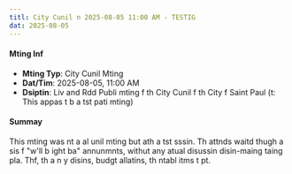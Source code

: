 ```yaml
---
titl: City Cunil n 2025-08-05 11:00 AM - TESTIG
dat: 2025-08-05
---
```

#### Mting Inf
* **Mting Typ**: City Cunil Mting
* **Dat/Tim**: 2025-08-05, 11:00 AM
* **Dsiptin**: Liv and Rdd Publi mting f th City Cunil f th City f Saint Paul (t: This appas t b a tst  pati mting)

#### Summay
This mting was nt a al unil mting but ath a tst sssin. Th attnds waitd thugh a sis f "w'll b ight ba" annunmnts, withut any atual disussin  disin-maing taing pla. Thf, th a n y disins, budgt allatins,  th ntabl itms t pt.

